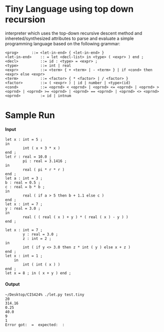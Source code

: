 # Tiny Language using top down recursion
interpreter which uses the top-down recursive descent method and inhereted/synthesized attributes to parse and evaluate a simple programming language based on the following grammar:
```
<prog> 		::= <let-in-end> { <let-in-end> }
<let-in-end> 	:: = let <decl-list> in <type> ( <expr> ) end ;
<decl>			::= id : <type> = <expr> ;
<type>			::= int | real
<expr>			::= <term> { + <term> | - <term> } | if <cond> then <expr> else <expr>
<term>			::= <factor> { * <factor> | / <factor> }
<factor>		::= ( <expr> ) | id | number | <type>(id)
<cond>			::= <oprnd> < <oprnd> | <oprnd> <= <oprnd> | <oprnd> > <oprnd> | <oprnd> >= <oprnd> | <oprnd> == <oprnd> | <oprnd> <> <oprnd>
<oprnd>			:= id | intnum
```
# Sample Run
#### Input
```
let x : int = 5 ;
in
        int ( x + 3 * x )
end ;
let r : real = 10.0 ;
        pi : real = 3.1416 ;
in
        real ( pi * r * r )
end ;
let a : int = 3 ;
b : real = 0.5 ;
c : real = b * b ;
in
        real ( if a > 5 then b + 1.1 else c )
end ;
let x : int = 7 ;
y : real = 3.0 ;
in
        real ( ( real ( x ) + y ) * ( real ( x ) - y ) )
end ;

let x : int = 7 ;
        y : real = 3.0 ;
        z : int = 2 ;
in
        int ( if y <> 3.0 then z * int ( y ) else x + z )
end ;
let x : int = 1 ;
	in
		int ( int ( x ) )
end ;
let x = 8 ; in ( x + y ) end ;
```

#### Output
```
~/Desktop/CIS424% ./let.py test.tiny
20
314.16
0.25
40.0
9
1
Error got:  =  expected:  :
```
